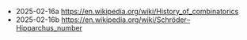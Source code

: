 - 2025-02-16a https://en.wikipedia.org/wiki/History_of_combinatorics
- 2025-02-16b https://en.wikipedia.org/wiki/Schröder–Hipparchus_number